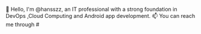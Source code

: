 👋 Hello, I'm @hansszz, an IT professional with a strong foundation in DevOps ,Cloud Computing and Android app development.
📫 You can reach me through #
